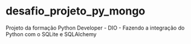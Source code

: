 # desafio_projeto_py_mongo
Projeto da formação Python Developer - DIO - Fazendo a integração do Python com o SQLite e SQLAlchemy
